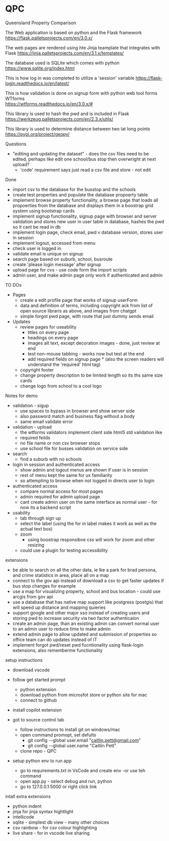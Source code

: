 # QPC
Queensland Property Comparison

The Web application is based on python and the Flask framework
https://flask.palletsprojects.com/en/3.0.x/

The web pages are rendered using hte Jinja teamplate that integrates with Flask
https://jinja.palletsprojects.com/en/3.1.x/templates/

The database used is SQLite which comes with python
https://www.sqlite.org/index.html

This is how log in was completed to utilize a 'session' variable
https://flask-login.readthedocs.io/en/latest/

This is how validation is done on signup form with python web tool forms WTforms  
https://wtforms.readthedocs.io/en/3.0.x/#   

This library is used to hash the pwd and is included in Flask
https://werkzeug.palletsprojects.com/en/2.3.x/utils/

This library is used to determine distance between two lat long points
https://pypi.org/project/geopy/


Questions
- "editing and updating the dataset" - does the csv files need to be edited, perhaps like edit one school/bus stop then overwright at next upload?
    - 'code' requirement says just read a csv file and store - not edit


Done
- import csv to the database for the busstop and the schools
- create test properties and populate the database propoerty table
- implement browse property functionality, a browse page that loads all propoerties from the database and displays them in a boostrap grid system using bootstrap cards 
- implement signup functionality, signup page with browser and server validation and stores new user in user table in database, hashes the pwd so it cant be read in db 
- implement login page, check email, pwd v database version, stores user in session 
- implement logout, accessed from menu
- check user is logged in 
- validate email is unique on signup
- search page based on suburb, school, busroute
- create 'please login message' after signup
- upload page for cvs - use code form the import scripts
 - admin user, and make admin page only work if authenticated and admin

TO DOs
- Pages
    - create a edit profile page that works of signup userForm
    - data and definition of terms, including copyright ack from list of open source libraris as above, and images from chatgpt
    - simple forgot pwd page, with route that just dummy sends email
- Updates
    - review pages for useability
        - titles on every page
        - headings on every page
        - images alt text, except decoration images - done, just review at end
        - test non-mouse tabbing - works now but test at the end
        - add required fields on signup page * (also the screen readers will understand the 'required' html tag)
    - copyright footer
    - change property description to be limited length so its ths same size cards
    - change logo from school to a cool logo



Notes for demo
- validation - sigup
    - use spaces to bypass in browser and show server side
    - also password match and business flag without a body
    - same email validate error
- validation - upload
    - the wtforms validators implement client side html5 std validation like
    - required feilds 
    - no file name or non csv browser stops
    - use school file for busses validation on service side
- search 
    - find a suburb with no schools
- login in session and authenticated access
    - show admin and logout menus are shown if user is in session
    - rest of menu kept the same for ux familiarity
    - so attempting to browse when not logged in directs user to login
- authenticated access
    - compare normal access for most pages
    - admin required for admin upload page
    - cant create admin user on the same interface as normal user - for now its a backend script 
- usability 
    - tab through sign up
    - select the label (using the for in label makes it work as well as the actual text box)
    - zoom 
        - using boostrap responsibve css will work for zoom and other resizing
    - could use a plugin for testing accessibility


extensions
- be able to search on all the other data, ie lke a park for brad persona, and crime statistics in area, place all on a map
- connect to the gov api instead of download a csv to get faster updates if bus stop changes for example
- use a map for visualizing property, school and bus location - could use arcgis from gov api
- use a database that has native map support like postgress (postgis) that will speed up distance and mapping quieries
- support google and other major sso instead of creating users and storing pwd to increase security via two factor authenticaion
- create an admin page, than an existing admin can convert normal user to an admin user to reduce time to make admin
- extend admin page to allow updated and submission of properties so office team can do updates instead of IT
- implement forgot pwd/reset pwd fucntionality using flask-login extensions, also rememberme functionality 



setup instructions
- download vscode
- follow get started prompt
    - python extension
    - download python from microsfot store or python site for mac
    - connect to github
- install copilot extension
- got to source control tab
    - follow instructions to install git on windows/mac
    - open command promopt, set defults
        - git config --global user.email "caitlin.pett@gmail.com"
        - git config --global user.name "Caitlin Pett"
    - clone repo - QPC

- setup python env to run app
    - go to requirements.txt in VsCode and create env -or use teh command
    - open app.py - select debug and run, python
    - go to 127.0.0.1:5000 or right click link

intall extra extensions
- python indent
- jinja for jinja syntax hightlight
- intellicode
- sqlite - simplest db view - many other choices
- csv rainbow - for csv colour highlighting
- live share - for in vscode live sharing
